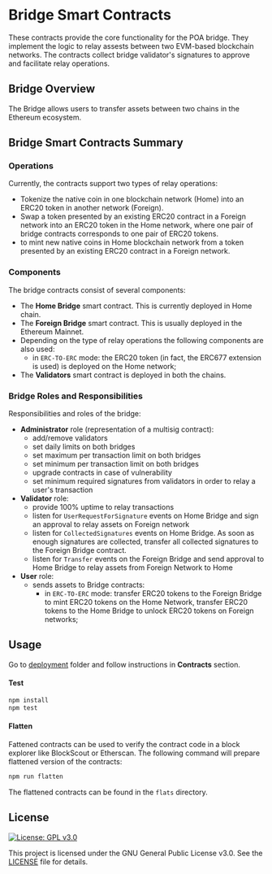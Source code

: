 # Bridge Smart Contracts
These contracts provide the core functionality for the POA bridge. They implement the logic to relay assests between two EVM-based blockchain networks. The contracts collect bridge validator's signatures to approve and facilitate relay operations.

## Bridge Overview

The Bridge allows users to transfer assets between two chains in the Ethereum ecosystem.

## Bridge Smart Contracts Summary

### Operations

Currently, the contracts support two types of relay operations:
* Tokenize the native coin in one blockchain network (Home) into an ERC20 token in another network (Foreign).
* Swap a token presented by an existing ERC20 contract in a Foreign network into an ERC20 token in the Home network, where one pair of bridge contracts corresponds to one pair of ERC20 tokens.
* to mint new native coins in Home blockchain network from a token presented by an existing ERC20 contract in a Foreign network.


### Components

The bridge contracts consist of several components:
* The **Home Bridge** smart contract. This is currently deployed in Home chain.
* The **Foreign Bridge** smart contract. This is usually deployed in the Ethereum Mainnet.
* Depending on the type of relay operations the following components are also used:
  * in `ERC-TO-ERC` mode: the ERC20 token (in fact, the ERC677 extension is used) is deployed on the Home network;
* The **Validators** smart contract is deployed in both the chains.

### Bridge Roles and Responsibilities

Responsibilities and roles of the bridge:
- **Administrator** role (representation of a multisig contract):
  - add/remove validators
  - set daily limits on both bridges
  - set maximum per transaction limit on both bridges
  - set minimum per transaction limit on both bridges
  - upgrade contracts in case of vulnerability
  - set minimum required signatures from validators in order to relay a user's transaction
- **Validator** role:
  - provide 100% uptime to relay transactions
  - listen for `UserRequestForSignature` events on Home Bridge and sign an approval to relay assets on Foreign network
  - listen for `CollectedSignatures` events on Home Bridge. As soon as enough signatures are collected, transfer all collected signatures to the Foreign Bridge contract.
  - listen for `Transfer` events on the Foreign Bridge and send approval to Home Bridge to relay assets from Foreign Network to Home
- **User** role:
  - sends assets to Bridge contracts:
    - in `ERC-TO-ERC` mode: transfer ERC20 tokens to the Foreign Bridge to mint ERC20 tokens on the Home Network, transfer ERC20 tokens to the Home Bridge to unlock ERC20 tokens on Foreign networks;

## Usage

Go to [deployment](./deployment) folder and follow instructions in **Contracts** section.

#### Test
```bash
npm install
npm test
```

#### Flatten
Fattened contracts can be used to verify the contract code in a block explorer like BlockScout or Etherscan.
The following command will prepare flattened version of the contracts:

```bash
npm run flatten
```
The flattened contracts can be found in the `flats` directory.

## License

[![License: GPL v3.0](https://img.shields.io/badge/License-GPL%20v3-blue.svg)](https://www.gnu.org/licenses/gpl-3.0)

This project is licensed under the GNU General Public License v3.0. See the [LICENSE](LICENSE) file for details.



